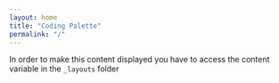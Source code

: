 ```yaml
---
layout: home
title: "Coding Palette"
permalink: "/"
---
```


In order to make this content displayed you have to access the content variable in the `_layouts` folder
